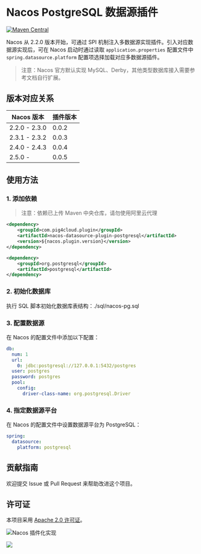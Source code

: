 # Nacos PostgreSQL 数据源插件

[![Maven Central](https://img.shields.io/maven-central/v/com.pig4cloud.plugin/nacos-datasource-plugin-pg.svg?style=flat-square)](https://maven-badges.herokuapp.com/maven-central/com.pig4cloud.plugin/nacos-datasource-plugin-pg/)

Nacos 从 2.2.0 版本开始，可通过 SPI 机制注入多数据源实现插件。引入对应数据源实现后，可在 Nacos 启动时通过读取 `application.properties` 配置文件中 `spring.datasource.platform` 配置项选择加载对应多数据源插件。

> 注意：Nacos 官方默认实现 MySQL、Derby，其他类型数据库接入需要参考文档自行扩展。

## 版本对应关系

| Nacos 版本      | 插件版本  |
|---------------|-------|
| 2.2.0 - 2.3.0 | 0.0.2 |
| 2.3.1 - 2.3.2 | 0.0.3 |
| 2.4.0 - 2.4.3 | 0.0.4 |
| 2.5.0 -  | 0.0.5 |

## 使用方法

### 1. 添加依赖

> 注意：依赖已上传 Maven 中央仓库，请勿使用阿里云代理

```xml
<dependency>
    <groupId>com.pig4cloud.plugin</groupId>
    <artifactId>nacos-datasource-plugin-postgresql</artifactId>
    <version>${nacos.plugin.version}</version>
</dependency>

<dependency>
    <groupId>org.postgresql</groupId>
    <artifactId>postgresql</artifactId>
</dependency>
```

### 2. 初始化数据库

执行 SQL 脚本初始化数据库表结构：./sql/nacos-pg.sql

### 3. 配置数据源

在 Nacos 的配置文件中添加以下配置：

```yaml
db:
  num: 1
  url:
    0: jdbc:postgresql://127.0.0.1:5432/postgres
  user: postgres
  password: postgres
  pool:
    config:
      driver-class-name: org.postgresql.Driver
```

### 4. 指定数据源平台

在 Nacos 的配置文件中设置数据源平台为 PostgreSQL：

```yaml
spring:
  datasource:
    platform: postgresql
```

## 贡献指南

欢迎提交 Issue 或 Pull Request 来帮助改进这个项目。

## 许可证

本项目采用 [Apache 2.0 许可证](LICENSE)。

![Nacos 插件化实现
](https://minio.pigx.top/oss/202212/1671179590.jpg)

![](https://minio.pigx.top/oss/202212/1671180565.png)
